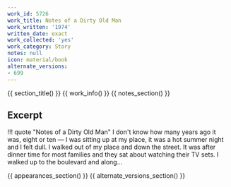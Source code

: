 ```yaml
---
work_id: 5726
work_title: Notes of a Dirty Old Man
work_written: '1974'
written_date: exact
work_collected: 'yes'
work_category: Story
notes: null
icon: material/book
alternate_versions:
- 699
---
```


{{ section_title() }}
{{ work_info() }}
{{ notes_section() }}
## Excerpt
!!! quote "Notes of a Dirty Old Man"
    I don't know how many years ago it was, eight or ten — I was sitting up at my place, it was a hot summer night and I felt dull. I walked out of my place and down the street. It was after dinner time for most families and they sat about watching their TV sets. I walked up to the boulevard and along...

{{ appearances_section() }}
{{ alternate_versions_section() }}